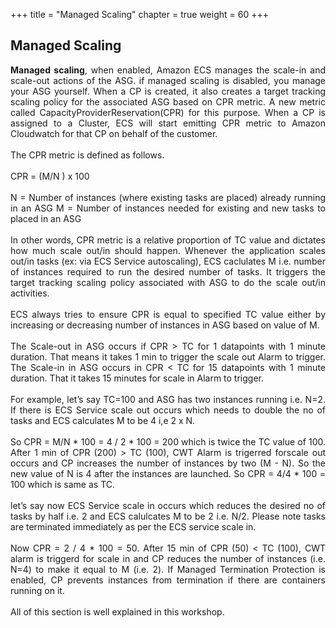 +++
title = "Managed Scaling"
chapter = true
weight = 60
+++

Managed Scaling
---
<p style="text-align: justify;">
<b>Managed scaling</b>, when enabled, Amazon ECS manages the scale-in and scale-out actions of the ASG. if managed scaling is disabled, you manage your ASG yourself. When a CP is created, it also creates a target tracking scaling policy for the associated ASG based on CPR metric.  A new metric called CapacityProviderReservation(CPR) for this purpose. When a CP is assigned to a Cluster, ECS will start emitting CPR metric to Amazon Cloudwatch for that CP on behalf of the customer. 
<br><br>
The CPR metric is defined as follows.
<br><br>
CPR  = (M/N ) x 100
<br><br>
N = Number of instances (where existing tasks are placed) already running  in an ASG
M = Number of instances needed for existing and new tasks to placed in an ASG
<br><br>
In other words, CPR metric is a relative proportion of TC value and dictates how much scale out/in should happen. Whenever the application scales out/in tasks (ex: via ECS Service autoscaling), ECS caclulates M i.e. number of instances required to run the desired number of tasks. It triggers the target tracking scaling policy associated with ASG to do the scale out/in activities.
<br><br>
ECS always tries to ensure CPR is equal to specified TC value either by increasing or decreasing number of instances in ASG based on value of M. 
<br><br>
The Scale-out in ASG occurs if CPR > TC for 1 datapoints with 1 minute duration. That means it takes 1 min to trigger the scale out Alarm to trigger.
The Scale-in in ASG occurs in CPR < TC for 15 datapoints with 1 minute duration. That it takes 15 minutes for scale in Alarm to trigger.
<br><br>
For example, let’s say TC=100 and ASG has two instances running i.e. N=2.  If there is ECS Service scale out occurs which needs to double the no of tasks and  ECS calculates M to be 4 i,e 2 x N.
<br><br>
So CPR = M/N * 100 = 4 / 2 * 100 = 200 which is twice the TC value of 100.  After 1 min of CPR (200) > TC (100), CWT Alarm is trigerred forscale out occurs and CP increases the number of instances by two (M - N). So the new value of N is 4 after the instances are launched. So CPR = 4/4 * 100 = 100 which is same as TC.
<br><br>
let’s say now ECS Service scale in occurs which reduces the desired no of tasks by half i.e. 2 and ECS calulcates M to be 2 i.e. N/2.  Please note tasks are terminated immediately as per the ECS service scale in.
<br><br>
Now CPR = 2 / 4 * 100 = 50.  After 15 min of CPR (50) < TC (100), CWT alarm is triggerd for scale in and CP reduces the number of instances (i.e. N=4) to make it equal to M (i.e. 2). If Managed Termination Protection is enabled, CP prevents instances from termination if there are containers running on it. 
<br><br>
All of this section is well explained in this workshop.
</p>